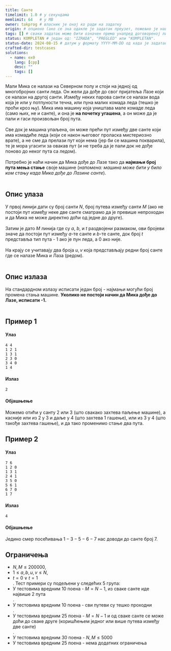 ```yaml
---
title: Санте
timelimit: 1.0 # у секундама
memlimit: 64   # y MB
owner: takprog # власник је онај ко ради на задатку
origin: # опционо (ако се зна одакле је задатак преузет, пожељно је навести извор)
tags: [] # сваки задатак може бити означен према унапред договореној листи ознака
status: KOMPLETAN # један од: "IZRADA", "PREGLED" или "KOMPLETAN".
status-date: 2024-08-15 # датум у формату YYYY-MM-DD од када је задатак у наведеном статусу
crafted-dir: testcases
solutions:
  - name: ex0
    lang: [cpp]
    desc: ""
    tags: []
---
```


Мали Мика се налази на Северном полу и стоји на једној од многобројних санти леда.
Он жели да дође до свог пријатеља Лазе који се налази на другој санти. Између неких парова санти се налази вода
која је или у потпуности течна, или пуна малих комада леда (тешко је проћи кроз њу). Мика има машину која уништава мале комаде леда
(само њих, не и санте), и она је **на почетку угашена**, а он може да је пали и гаси произвољан број пута.<br><br>
Све док је машина упаљена, он може прећи пут између две санте који има комадиће леда
(који се након његовог проласка мистериозно врате), а не сме да прелази пут који нема (јер би се машина покварила),
те је мора угасити за овакав пут (и не треба да је пали док не дође поново до неког пута са ледом).<br><br>
Потребно је наћи начин да Мика дође до Лазе тако да **најмањи број пута мења стање** своје машине (*напомена: машина може бити у било ком стању када Мика дође до Лазине санте*).<br><br>

## Опис улаза
У првој линији дати су број санти $N$, број путева између санти $M$ (ако не постоји пут између неке две санте сматрамо да
је превише непроходан и да Мика не може директно доћи од једне до друге).<br><br>
Затим је дато $M$ линија где су $a$, $b$, и $t$ раздвојени размаком, ови бројеви
значе да постоји пут између $a$-те санте и $b$-те санте, док број $t$ представља тип пута - $1$ ако је пун леда, а $0$ ако није.<br><br>
На крају се учитавају два броја $u,v$ која представљају редни број санте где се налазе Мика и Лаза (редом).<br><br>

## Опис излаза
На стандардном излазу исписати један број - најмањи могући број промена стања машине. **Уколико не постоји начин да Мика дође до Лазе, исписати -1.**<br><br>

## Пример 1
#### Улаз
```
4 4
1 2 1
1 3 1
2 3 0
3 4 0
1 4
```

#### Излаз
```
2
```

#### Објашњење
Можемо отићи у санту 2 или 3 (што свакако захтева паљење машине), а касније или из 2 у 3 и даље у 4 (што захтева 1 гашење), или из 3 у 4 (што такође захтева гашење), и да тако променимо стање два пута.

## Пример 2
#### Улаз
```
7 6
1 2 0
1 3 1
2 4 1
3 5 0
5 6 1
6 7 0
1 7
```

#### Излаз
```
4
```

#### Објашњење
Једино смер посећивања $1-3-5-6-7$ нас доводи до санте број 7.

## Ограничења
- $N,M \leq 200000$,
- $1 \leq a,b,u,v \leq N$,
- $t = 0 \lor t = 1$<br>.
Тест примери су подељени у следећих 5 група:
- У тестовима вредним 10 поена - $M=N-1$, из сваке санте иде највише 2 пута<br>.
- У тестовима вредним 10 поена - сви путеви су тешко проходни<br>.
- У тестовима  вредним 25 поена - $M=N-1$ и од сваке санте се може доћи до сваке друге (коришћењем једног или више путева између две санте)<br>.
- У тестовима вредним 30 поена - $N,M \leq 5000$<br>
- У тестовима вредним 25 поена - нема додатних ограничења<br>
